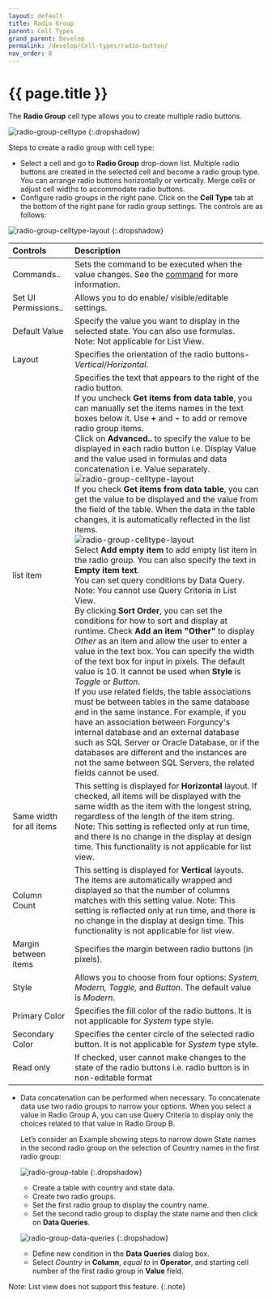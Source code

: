 ```yaml
---
layout: default
title: Radio Group
parent: Cell Types
grand_parent: Develop
permalink: /develop/Cell-types/radio-button/
nav_order: 8
---
```


# {{ page.title }}

The **Radio Group** cell type allows you to create multiple radio buttons.

![radio-group-celltype](/assets/images/product-images/radio-group-celltype.png)
{:.dropshadow}

Steps to create a radio group with cell type:
- Select a cell and go to **Radio Group** drop-down list. Multiple radio buttons are created in the selected cell and become a radio group type. You can arrange radio buttons horizontally or vertically. Merge cells or adjust cell widths to accommodate radio buttons.
- Configure radio groups in the right pane. Click on the **Cell Type** tab at the bottom of the right pane for radio group settings. The controls are as follows:

![radio-group-celltype-layout](/assets/images/product-images/radio-group-celltype-layout.png)
{:.dropshadow}

|Controls|Description|
|:--|:--|
|Commands..|Sets the command to be executed when the value changes. See the [command](http://localhost:4000/develop/commands/#commands) for more information.| 
|Set UI Permissions..|Allows you to do enable/ visible/editable settings.|
|Default Value|Specify the value you want to display in the selected state. You can also use formulas. <br/>Note: Not applicable for List View.|
|Layout|Specifies the orientation of the radio buttons- *Vertical*/*Horizontal*.|
|list item| Specifies the text that appears to the right of the radio button. <br/> If you uncheck **Get items from data table**, you can manually set the items names in the text boxes below it. Use **+** and **-** to add or remove radio group items.<br/> Click on **Advanced..** to specify the value to be displayed in each radio button i.e. Display Value and the value used in formulas and data concatenation i.e. Value separately. <br/> ![radio-group-celltype-layout](/assets/images/product-images/layout-advance-settings.png) <br/> If you check **Get items from data table**, you can get the value to be displayed and the value from the field of the table. When the data in the table changes, it is automatically reflected in the list items. <br/> ![radio-group-celltype-layout](/assets/images/product-images/radio-group-celltype-list-items-data-table.png) <br/> Select **Add empty item** to add empty list item in the radio group. You can also specify the text in **Empty item text**. <br/> You can set query conditions by Data Query. <br/> Note: You cannot use Query Criteria in List View. <br/> By clicking **Sort Order**, you can set the conditions for how to sort and display at runtime. Check **Add an item "Other"** to display *Other* as an item and allow the user to enter a value in the text box. You can specify the width of the text box for input in pixels. The default value is 10. It cannot be used when **Style** is *Toggle* or *Button*. <br/> If you use related fields, the table associations must be between tables in the same database and in the same instance. For example, if you have an association between Forguncy's internal database and an external database such as SQL Server or Oracle Database, or if the databases are different and the instances are not the same between SQL Servers, the related fields cannot be used.|
|Same width for all items|This setting is displayed for **Horizontal** layout. If checked, all items will be displayed with the same width as the item with the longest string, regardless of the length of the item string. <br/> Note: This setting is reflected only at run time, and there is no change in the display at design time. This functionality is not applicable for list view.|
|Column Count|This setting is displayed for **Vertical** layouts. The items are automatically wrapped and displayed so that the number of columns matches with this setting value. Note: This setting is reflected only at run time, and there is no change in the display at design time. This functionality is not applicable for list view.|
|Margin between items|Specifies the margin between radio buttons (in pixels).|
|Style|Allows you to choose from four options: *System, Modern, Toggle,* and *Button*. The default value is *Modern*.|
|Primary Color|Specifies the fill color of the radio buttons. It is not applicable for *System* type style.|
|Secondary Color|Specifies the center circle of the selected radio button. It is not applicable for *System* type style.|
|Read only|If checked, user cannot make changes to the state of the radio buttons i.e. radio button is in non-editable format|

<!-- |Show cell type only in edit mode|If you remove the check, the radio button will be displayed even when not editing. This item can only be set in cell types on the list view.| -->
- Data concatenation can be performed when necessary. To concatenate data use two radio groups to narrow your options. When you select a value in Radio Group A, you can use Query Criteria to display only the choices related to that value in Radio Group B. 

    Let’s consider an Example showing steps to narrow down State names in the second radio group on the selection of Country names in the first radio group:

    ![radio-group-table](/assets/images/product-images/radio-group-table.png)
    {:.dropshadow}

    - Create a table with country and state data.
    - Create two radio groups. 
    - Set the first radio group to display the country name.
    - Set the second radio group to display the state name and then click on **Data Queries**.

    ![radio-group-data-queries](/assets/images/product-images/radio-group-data-queries.png)
    {:.dropshadow}
    
    - Define new condition in the **Data Queries** dialog box. 
    - Select *Country* in **Column**, *equal to* in **Operator**, and starting cell number of the first radio group in **Value** field. 
   

Note: List view does not support this feature.
{:.note}